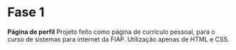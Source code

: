 # Fase 1

**Página de perfil**
Projeto feito como página de currículo pessoal, para o curso de sistemas para internet da FIAP.
Utilização apenas de HTML e CSS.
